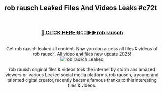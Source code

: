 ## rob rausch Leaked Files And Videos Leaks #c72t
<br>
<div align="center">
<h3><a href="https://watchclip.my.id/rob rausch" rel="nofollow">🔴 CLICK HERE 🌐==►►rob rausch</a></h3>
<br>
Get rob rausch leaked all content. Now you can access all files & videos of rob rausch. All video and files new update 2025!
<br>
<a href="https://watchclip.my.id/rob rausch" rel="nofollow" data-target="animated-image.originalLink"><img src="https://i.ibb.co.com/WyWwxjT/player-gif2.gif" alt="rob rausch Leaked" style="max-width: 100%; display: inline-block;" data-target="animated-image.originalImage"></a>
<br><br>
rob rausch original files & videos took the internet by storm and amazed viewers on various Leaked social media platforms. rob rausch, a young and talented digital creator, recently became famous thanks to this interesting files & videos.
</div>
<br>